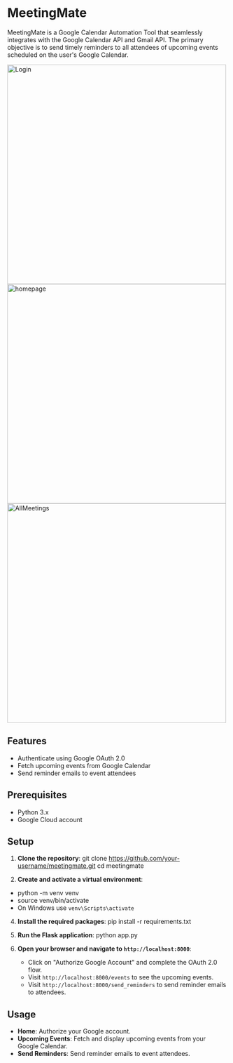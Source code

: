 # MeetingMate

MeetingMate is a Google Calendar Automation Tool that seamlessly integrates with the Google Calendar API and Gmail API. The primary objective is to send timely reminders to all attendees of upcoming events scheduled on the user's Google Calendar.

<img width="500" alt="Login" src="https://github.com/Dpancha6/MeetingMate/assets/89943583/014bc2cd-ac45-428a-bf15-b2b600942c25">

<img width="500" alt="homepage" src="https://github.com/Dpancha6/MeetingMate/assets/89943583/0bf1befd-6e81-49b5-abcf-ff6827dc40d0">

<img width="500" alt="AllMeetings" src="https://github.com/Dpancha6/MeetingMate/assets/89943583/922f7d93-2ab3-4ede-bdd2-e7286b9a6ee0">

## Features

- Authenticate using Google OAuth 2.0
- Fetch upcoming events from Google Calendar
- Send reminder emails to event attendees

## Prerequisites

- Python 3.x
- Google Cloud account

## Setup

1. **Clone the repository**:
   git clone https://github.com/your-username/meetingmate.git
   cd meetingmate

2. **Create and activate a virtual environment**:
- python -m venv venv
- source venv/bin/activate
- On Windows use `venv\Scripts\activate`

4. **Install the required packages**:
   pip install -r requirements.txt

5. **Run the Flask application**:
   python app.py

6. **Open your browser and navigate to `http://localhost:8000`**:
   - Click on "Authorize Google Account" and complete the OAuth 2.0 flow.
   - Visit `http://localhost:8000/events` to see the upcoming events.
   - Visit `http://localhost:8000/send_reminders` to send reminder emails to attendees.

## Usage

- **Home**: Authorize your Google account.
- **Upcoming Events**: Fetch and display upcoming events from your Google Calendar.
- **Send Reminders**: Send reminder emails to event attendees.
